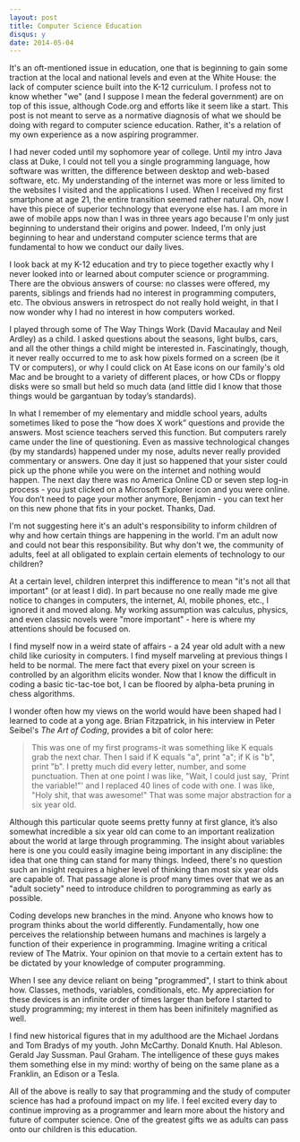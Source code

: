 ```yaml
---
layout: post
title: Computer Science Education
disqus: y
date: 2014-05-04 
---
```


<p>It's an oft-mentioned issue in education, one that is beginning to gain some traction at the local and national levels and even at the White House: the lack of computer science built into the K-12 curriculum. I profess not to know whether "we" (and I suppose I mean the federal government) are on top of this issue, although Code.org and efforts like it seem like a start. This post is not meant to serve as a normative diagnosis of what we should be doing with regard to computer science education. Rather, it's a relation of my own experience as a now aspiring programmer.</p>

<p>I had never coded until my sophomore year of college. Until my intro Java class at Duke, I could not tell you a single programming language, how software was written, the difference between desktop and web-based software, etc. My understanding of the internet was more or less limited to the websites I visited and the applications I used. When I received my first smartphone at age 21, the entire transition seemed rather natural. Oh, now I have this piece of superior technology that everyone else has. I am more in awe of mobile apps now than I was in three years ago because I'm only just beginning to understand their origins and power. Indeed, I'm only just beginning to hear and understand computer science terms that are fundamental to how we conduct our daily lives.</p>

<p>I look back at my K-12 education and try to piece together exactly why I never looked into or learned about computer science or programming. There are the obvious answers of course: no classes were offered, my parents, siblings and friends had no interest in programming computers, etc. The obvious answers in retrospect do not really hold weight, in that I now wonder why I had no interest in how computers worked.</p>

<p>I played through some of The Way Things Work (David Macaulay and Neil Ardley) as a child. I asked questions about the seasons, light bulbs, cars, and all the other things a child might be interested in. Fascinatingly, though, it never really occurred to me to ask how pixels formed on a screen (be it TV or computers), or why I could click on At Ease icons on our family's old Mac and be brought to a variety of different places, or how CDs or floppy disks were so small but held so much data (and little did I know that those things would be gargantuan by today’s standards).</p>

<p>In what I remember of my elementary and middle school years, adults sometimes liked to pose the “how does X work” questions and provide the answers. Most science teachers served this function. But computers rarely came under the line of questioning. Even as massive technological changes (by my standards) happened under my nose, adults never really provided commentary or answers. One day it just so happened that your sister could pick up the phone while you were on the internet and nothing would happen. The next day there was no America Online CD or seven step log-in process - you just clicked on a Microsoft Explorer icon and you were online. You don’t need to page your mother anymore, Benjamin - you can text her on this new phone that fits in your pocket. Thanks, Dad.</p>

<p>I'm not suggesting here it's an adult's responsibility to inform children of why and how certain things are happening in the world. I'm an adult now and could not bear this responsibility. But why don't we, the community of adults, feel at all obligated to explain certain elements of technology to our children?</p>

<p>At a certain level, children interpret this indifference to mean "it's not all that important" (or at least I did). In part because no one really made me give notice to changes in computers, the internet, AI, mobile phones, etc., I ignored it and moved along. My working assumption was calculus, physics, and even classic novels were "more important" - here is where my attentions should be focused on. </p>

<p>I find myself now in a weird state of affairs - a 24 year old adult with a new child like curiosity in computers. I find myself marveling at previous things I held to be normal. The mere fact that every pixel on your screen is controlled by an algorithm elicits wonder. Now that I know the difficult in coding a basic tic-tac-toe bot, I can be floored by alpha-beta pruning in chess algorithms.</p> 

<p>I wonder often how my views on the world would have been shaped had I learned to code at a yong age. Brian Fitzpatrick, in his interview in Peter Seibel's <i> The Art of Coding</i>, provides a bit of color here:</p>

<blockquote class = "blogpost">This was one of my first programs-it was something like K equals grab the next char. Then I said if K equals "a", print "a"; if K is "b", print "b". I pretty much did every letter, number, and some punctuation. Then at one point I was like, "Wait, I could just say, `Print the variable!"' and I replaced 40 lines of code with one. I was like, "Holy shit, that was awesome!" That was some major abstraction for a six year old. </blockquote>

<p>Although this particular quote seems pretty funny at first glance, it’s also somewhat incredible a six year old can come to an important realization about the world at large through programming. The insight about variables here is one you could easily imagine being important in any discipline: the idea that one thing can stand for many things. Indeed, there's no question such an insight requires a higher level of thinking than most six year olds are capable of. That passage alone is proof many times over that we as an "adult society" need to introduce children to porogramming as early as possible.</p>

<p>Coding develops new branches in the mind. Anyone who knows how to program thinks about the world differently. Fundamentally, how one perceives the relationship between humans and machines is largely a function of their experience in programming. Imagine writing a critical review of The Matrix. Your opinion on that movie to a certain extent has to be dictated by your knowledge of computer programming. </p>

<p>When I see any device reliant on being "programmed", I start to think about how. Classes, methods, variables, conditionals, etc. My appreciation for these devices is an infinite order of times larger than before I started to study programming; my interest in them has been inifinitely magnified as well.</>  

<p>I find new historical figures that in my adulthood are the Michael Jordans and Tom Bradys of my youth. John McCarthy. Donald Knuth. Hal Ableson. Gerald Jay Sussman. Paul Graham. The intelligence of these guys makes them something else in my mind: worthy of being on the same plane as a Franklin, an Edison or a Tesla.</p>

<p>All of the above is really to say that programming and the study of computer science has had a profound impact on my life. I feel excited every day to continue improving as a programmer and learn more about the history and future of computer science. One of the greatest gifts we as adults can pass onto our children is this education. </p> 
